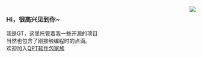 
<img align="right" src="https://github-readme-stats.vercel.app/api?username=GT-ZhangAcer&show_icons=true&hide_title=true&theme=tokyonight&&hide_border=true" />  

### Hi，很高兴见到你~
我是GT，这里托管着我一些开源的项目  
当然也包含了刚接触编程时的点滴。  
欢迎加入[QPT软件包家族](https://github.com/QPT-Family)

<!--
**GT-ZhangAcer/GT-ZhangAcer** is a ✨ _special_ ✨ repository because its `README.md` (this file) appears on your GitHub profile.

- :orange_book: Focusing on Swift & iOS
- :hammer: Creator of applications and frameworks
- :ram: Founder the ObjCCN
- :meat_on_bone: Meat lover
- 🔭 I’m currently working on ...
- 🌱 I’m currently learning ...
- 👯 I’m looking to collaborate on ...
- 🤔 I’m looking for help with ...
- 💬 Ask me about ...
- 📫 How to reach me: ...
- 😄 Pronouns: ...
- ⚡ Fun fact: ...
-->
